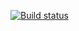 [![Build status](https://ci.appveyor.com/api/projects/status/gv5j6oifh2negtft?svg=true)](https://ci.appveyor.com/project/Relict26/2-patterns)
